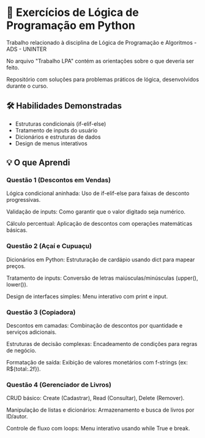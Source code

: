 # 🐍 Exercícios de Lógica de Programação em Python
Trabalho relacionado à disciplina de Lógica de Programação e Algoritmos - ADS - UNINTER

No arquivo "Trabalho LPA" contém as orientações sobre o que deveria ser feito.

Repositório com soluções para problemas práticos de lógica, desenvolvidos durante o curso.

## 🛠 Habilidades Demonstradas
- Estruturas condicionais (if-elif-else)
- Tratamento de inputs do usuário
- Dicionários e estruturas de dados
- Design de menus interativos

## 💡 O que Aprendi
### Questão 1 (Descontos em Vendas)

Lógica condicional aninhada: Uso de if-elif-else para faixas de desconto progressivas.

Validação de inputs: Como garantir que o valor digitado seja numérico.

Cálculo percentual: Aplicação de descontos com operações matemáticas básicas.


### Questão 2 (Açaí e Cupuaçu)

Dicionários em Python: Estruturação de cardápio usando dict para mapear preços.

Tratamento de inputs: Conversão de letras maiúsculas/minúsculas (upper(), lower()).

Design de interfaces simples: Menu interativo com print e input.


### Questão 3 (Copiadora)

Descontos em camadas: Combinação de descontos por quantidade e serviços adicionais.

Estruturas de decisão complexas: Encadeamento de condições para regras de negócio.

Formatação de saída: Exibição de valores monetários com f-strings (ex: R${total:.2f}).


### Questão 4 (Gerenciador de Livros)

CRUD básico: Create (Cadastrar), Read (Consultar), Delete (Remover).

Manipulação de listas e dicionários: Armazenamento e busca de livros por ID/autor.

Controle de fluxo com loops: Menu interativo usando while True e break.
